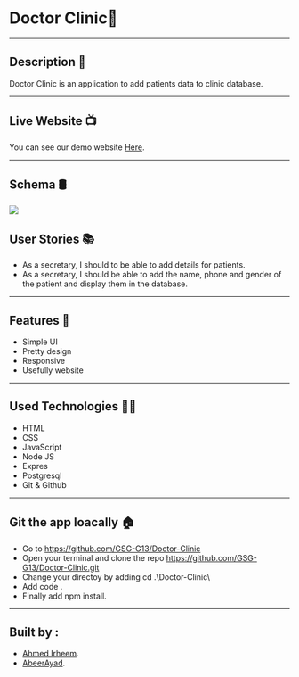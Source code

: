 # Doctor Clinic🥼
---


## Description 📖
Doctor Clinic is an application to add patients data to clinic database.

---


## Live Website 📺

You can see our demo website [Here](https://doctor-clinic.onrender.com/).

---

## Schema 🛢️
![](https://media.discordapp.net/attachments/1000804132321501236/1093460030633816164/Screenshot_2023-04-05_111244.png?width=739&height=413)


## User Stories 📚

- As a secretary, I should to be able to add details for patients.
- As a secretary, I should be able to add the name, phone and gender of the patient and display them in the database.
---


## Features 🌟

* Simple UI
* Pretty design
* Responsive
* Usefully website

---


## Used Technologies 👨‍💻

- HTML
- CSS
- JavaScript
- Node JS
- Expres
- Postgresql
- Git & Github

---

## Git the app loacally 🏠

* Go to https://github.com/GSG-G13/Doctor-Clinic
* Open your terminal and clone the repo https://github.com/GSG-G13/Doctor-Clinic.git
* Change your directoy by adding cd .\Doctor-Clinic\
* Add code .
* Finally add npm install.

---


## Built by :
- [Ahmed Irheem](https://github.com/ahmedirheem).
- [AbeerAyad](https://github.com/abeerAyad).

